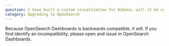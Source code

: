 ```yaml
---
question: I have built a custom visualization for Kibana, will it be usable with OpenSearch Dashboards without modification?
category: Upgrading to OpenSearch
---
```

Because OpenSearch Dashboards is backwards compatible, it will. If you find identify an incompatibility, please open and issue in OpenSearch Dashboards.
